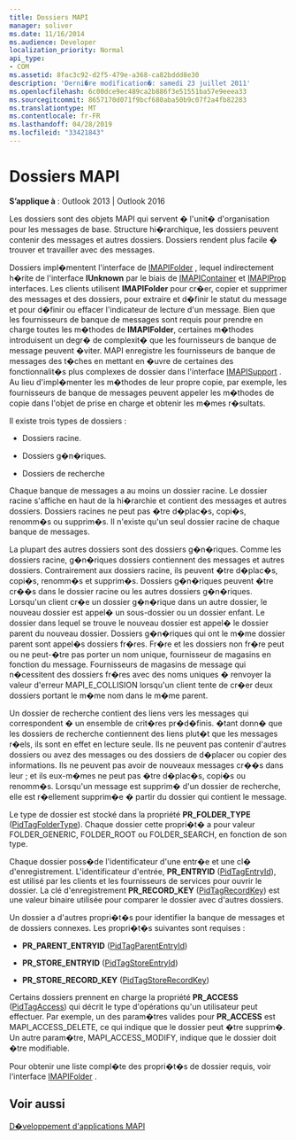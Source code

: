 ```yaml
---
title: Dossiers MAPI
manager: soliver
ms.date: 11/16/2014
ms.audience: Developer
localization_priority: Normal
api_type:
- COM
ms.assetid: 8fac3c92-d2f5-479e-a368-ca82bddd8e30
description: 'Derni�re modification�: samedi 23 juillet 2011'
ms.openlocfilehash: 6c00dce9ec489ca2b886f3e51551ba57e9eeea33
ms.sourcegitcommit: 8657170d071f9bcf680aba50b9c07f2a4fb82283
ms.translationtype: MT
ms.contentlocale: fr-FR
ms.lasthandoff: 04/28/2019
ms.locfileid: "33421843"
---
```

# <a name="mapi-folders"></a>Dossiers MAPI

  
  
**S’applique à** : Outlook 2013 | Outlook 2016 
  
Les dossiers sont des objets MAPI qui servent � l'unit� d'organisation pour les messages de base. Structure hi�rarchique, les dossiers peuvent contenir des messages et autres dossiers. Dossiers rendent plus facile � trouver et travailler avec des messages.
  
Dossiers impl�mentent l'interface de [IMAPIFolder](imapifolderimapicontainer.md) , lequel indirectement h�rite de l'interface **IUnknown** par le biais de [IMAPIContainer](imapicontainerimapiprop.md) et [IMAPIProp](imapipropiunknown.md) interfaces. Les clients utilisent **IMAPIFolder** pour cr�er, copier et supprimer des messages et des dossiers, pour extraire et d�finir le statut du message et pour d�finir ou effacer l'indicateur de lecture d'un message. Bien que les fournisseurs de banque de messages sont requis pour prendre en charge toutes les m�thodes de **IMAPIFolder**, certaines m�thodes introduisent un degr� de complexit� que les fournisseurs de banque de message peuvent �viter. MAPI enregistre les fournisseurs de banque de messages des t�ches en mettant en �uvre de certaines des fonctionnalit�s plus complexes de dossier dans l'interface [IMAPISupport](imapisupportiunknown.md) . Au lieu d'impl�menter les m�thodes de leur propre copie, par exemple, les fournisseurs de banque de messages peuvent appeler les m�thodes de copie dans l'objet de prise en charge et obtenir les m�mes r�sultats. 
  
Il existe trois types de dossiers :
  
- Dossiers racine.
    
- Dossiers g�n�riques.
    
- Dossiers de recherche
    
Chaque banque de messages a au moins un dossier racine. Le dossier racine s'affiche en haut de la hi�rarchie et contient des messages et autres dossiers. Dossiers racines ne peut pas �tre d�plac�s, copi�s, renomm�s ou supprim�s. Il n'existe qu'un seul dossier racine de chaque banque de messages.
  
La plupart des autres dossiers sont des dossiers g�n�riques. Comme les dossiers racine, g�n�riques dossiers contiennent des messages et autres dossiers. Contrairement aux dossiers racine, ils peuvent �tre d�plac�s, copi�s, renomm�s et supprim�s. Dossiers g�n�riques peuvent �tre cr��s dans le dossier racine ou les autres dossiers g�n�riques. Lorsqu'un client cr�e un dossier g�n�rique dans un autre dossier, le nouveau dossier est appel� un sous-dossier ou un dossier enfant. Le dossier dans lequel se trouve le nouveau dossier est appel� le dossier parent du nouveau dossier. Dossiers g�n�riques qui ont le m�me dossier parent sont appel�s dossiers fr�res. Fr�re et les dossiers non fr�re peut ou ne peut-�tre pas porter un nom unique, fournisseur de magasins en fonction du message. Fournisseurs de magasins de message qui n�cessitent des dossiers fr�res avec des noms uniques � renvoyer la valeur d'erreur MAPI_E_COLLISION lorsqu'un client tente de cr�er deux dossiers portant le m�me nom dans le m�me parent. 
  
Un dossier de recherche contient des liens vers les messages qui correspondent � un ensemble de crit�res pr�d�finis. �tant donn� que les dossiers de recherche contiennent des liens plut�t que les messages r�els, ils sont en effet en lecture seule. Ils ne peuvent pas contenir d'autres dossiers ou avez des messages ou des dossiers de d�placer ou copier des informations. Ils ne peuvent pas avoir de nouveaux messages cr��s dans leur ; et ils eux-m�mes ne peut pas �tre d�plac�s, copi�s ou renomm�s. Lorsqu'un message est supprim� d'un dossier de recherche, elle est r�ellement supprim�e � partir du dossier qui contient le message.
  
Le type de dossier est stocké dans la propriété **PR_FOLDER_TYPE** ([PidTagFolderType](pidtagfoldertype-canonical-property.md)). Chaque dossier cette propri�t� a pour valeur FOLDER_GENERIC, FOLDER_ROOT ou FOLDER_SEARCH, en fonction de son type.
  
Chaque dossier poss�de l'identificateur d'une entr�e et une cl� d'enregistrement. L'identificateur d'entrée, **PR_ENTRYID** ([PidTagEntryId](pidtagentryid-canonical-property.md)), est utilisé par les clients et les fournisseurs de services pour ouvrir le dossier. La clé d'enregistrement **PR_RECORD_KEY** ([PidTagRecordKey](pidtagrecordkey-canonical-property.md)) est une valeur binaire utilisée pour comparer le dossier avec d'autres dossiers. 
  
Un dossier a d'autres propri�t�s pour identifier la banque de messages et de dossiers connexes. Les propri�t�s suivantes sont requises :
  
- **PR_PARENT_ENTRYID** ([PidTagParentEntryId](pidtagparententryid-canonical-property.md))
    
- **PR_STORE_ENTRYID** ([PidTagStoreEntryId](pidtagstoreentryid-canonical-property.md))
    
- **PR_STORE_RECORD_KEY** ([PidTagStoreRecordKey](pidtagstorerecordkey-canonical-property.md))
    
Certains dossiers prennent en charge la propriété **PR_ACCESS** ([PidTagAccess](pidtagaccess-canonical-property.md)) qui décrit le type d'opérations qu'un utilisateur peut effectuer. Par exemple, un des param�tres valides pour **PR_ACCESS** est MAPI_ACCESS_DELETE, ce qui indique que le dossier peut �tre supprim�. Un autre param�tre, MAPI_ACCESS_MODIFY, indique que le dossier doit �tre modifiable. 
  
Pour obtenir une liste compl�te des propri�t�s de dossier requis, voir l'interface [IMAPIFolder](imapifolderimapicontainer.md) . 
  
## <a name="see-also"></a>Voir aussi



[D�veloppement d'applications MAPI](mapi-application-development.md)

